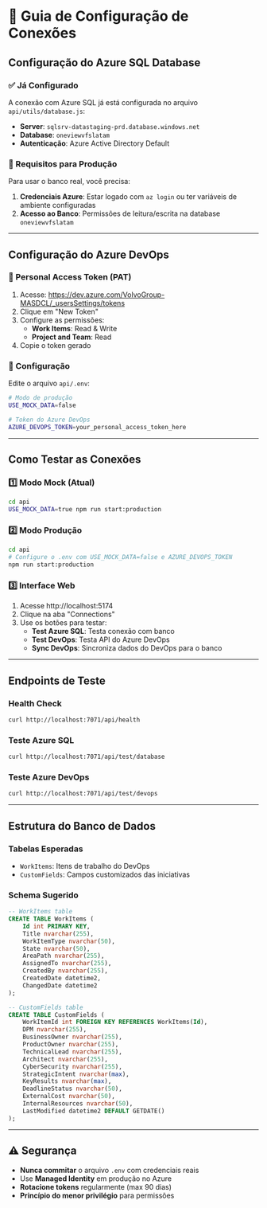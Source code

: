 # 🔧 Guia de Configuração de Conexões

## Configuração do Azure SQL Database

### ✅ Já Configurado
A conexão com Azure SQL já está configurada no arquivo `api/utils/database.js`:
- **Server**: `sqlsrv-datastaging-prd.database.windows.net`  
- **Database**: `oneviewvfslatam`
- **Autenticação**: Azure Active Directory Default

### 🔑 Requisitos para Produção
Para usar o banco real, você precisa:
1. **Credenciais Azure**: Estar logado com `az login` ou ter variáveis de ambiente configuradas
2. **Acesso ao Banco**: Permissões de leitura/escrita na database `oneviewvfslatam`

---

## Configuração do Azure DevOps

### 🎯 Personal Access Token (PAT)
1. Acesse: https://dev.azure.com/VolvoGroup-MASDCL/_usersSettings/tokens
2. Clique em "New Token"
3. Configure as permissões:
   - **Work Items**: Read & Write
   - **Project and Team**: Read
4. Copie o token gerado

### 🔧 Configuração
Edite o arquivo `api/.env`:
```bash
# Modo de produção
USE_MOCK_DATA=false

# Token do Azure DevOps
AZURE_DEVOPS_TOKEN=your_personal_access_token_here
```

---

## Como Testar as Conexões

### 1️⃣ Modo Mock (Atual)
```bash
cd api
USE_MOCK_DATA=true npm run start:production
```

### 2️⃣ Modo Produção
```bash
cd api
# Configure o .env com USE_MOCK_DATA=false e AZURE_DEVOPS_TOKEN
npm run start:production
```

### 3️⃣ Interface Web
1. Acesse http://localhost:5174
2. Clique na aba "Connections"  
3. Use os botões para testar:
   - **Test Azure SQL**: Testa conexão com banco
   - **Test DevOps**: Testa API do Azure DevOps
   - **Sync DevOps**: Sincroniza dados do DevOps para o banco

---

## Endpoints de Teste

### Health Check
```bash
curl http://localhost:7071/api/health
```

### Teste Azure SQL
```bash
curl http://localhost:7071/api/test/database
```

### Teste Azure DevOps  
```bash
curl http://localhost:7071/api/test/devops
```

---

## Estrutura do Banco de Dados

### Tabelas Esperadas
- `WorkItems`: Itens de trabalho do DevOps
- `CustomFields`: Campos customizados das iniciativas

### Schema Sugerido
```sql
-- WorkItems table
CREATE TABLE WorkItems (
    Id int PRIMARY KEY,
    Title nvarchar(255),
    WorkItemType nvarchar(50),
    State nvarchar(50),
    AreaPath nvarchar(255),
    AssignedTo nvarchar(255),
    CreatedBy nvarchar(255),
    CreatedDate datetime2,
    ChangedDate datetime2
);

-- CustomFields table  
CREATE TABLE CustomFields (
    WorkItemId int FOREIGN KEY REFERENCES WorkItems(Id),
    DPM nvarchar(255),
    BusinessOwner nvarchar(255),
    ProductOwner nvarchar(255),
    TechnicalLead nvarchar(255),
    Architect nvarchar(255),
    CyberSecurity nvarchar(255),
    StrategicIntent nvarchar(max),
    KeyResults nvarchar(max),
    DeadlineStatus nvarchar(50),
    ExternalCost nvarchar(50),
    InternalResources nvarchar(50),
    LastModified datetime2 DEFAULT GETDATE()
);
```

---

## ⚠️ Segurança

- **Nunca commitar** o arquivo `.env` com credenciais reais
- Use **Managed Identity** em produção no Azure
- **Rotacione tokens** regularmente (max 90 dias)
- **Princípio do menor privilégio** para permissões
